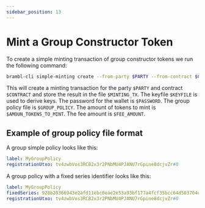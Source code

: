 ```yaml
---
sidebar_position: 13
---
```


# Mint a Group Constructor Token

To create a simple minting transaction of group constructor tokens we run the 
following command:

```bash
brambl-cli simple-minting create --from-party $PARTY --from-contract $CONTRACT  -h $HOST --port $PORT -n private --keyfile $KEYFILE -w $PASSWORD -o $MINTING_TX -i $GROUP_POLICY  -a $AMOUN_TOKENS_TO_MINT --fee $FEE_AMOUNT --walletdb $WALLET_DB --mint-token group
```

This will create a minting transaction for the party `$PARTY` and contract `$CONTRACT` and store the result in the file `$MINTING_TX`. The keyfile `$KEYFILE` is used to derive keys. The password for the wallet is `$PASSWORD`. The group policy file is `$GROUP_POLICY`. The amount of tokens to mint is `$AMOUN_TOKENS_TO_MINT`. The fee amount is `$FEE_AMOUNT`.

## Example of group policy file format

A group simple policy looks like this:

```yaml
label: MyGroupPolicy
registrationUtxo: tv4zwbVos3RCB2x3r2PNbMU4PJANU7rGpine8dcjvZr#0
```

A group policy with a fixed series identifier looks like this:

```yaml
label: MyGroupPolicy
fixedSeries: 928b20366943e2afd11ebc0eae2e53a93bf177a4fcf35bcc64d503704e65e202
registrationUtxo: tv4zwbVos3RCB2x3r2PNbMU4PJANU7rGpine8dcjvZr#0
```